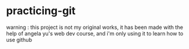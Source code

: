 # practicing-git
warning : this project is not my original works, it has been made with the help of angela yu's web dev course, and i'm only using it to learn how to use github
